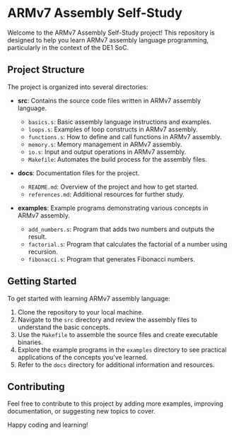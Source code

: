 # ARMv7 Assembly Self-Study

Welcome to the ARMv7 Assembly Self-Study project! This repository is designed to help you learn ARMv7 assembly language programming, particularly in the context of the DE1 SoC. 

## Project Structure

The project is organized into several directories:

- **src**: Contains the source code files written in ARMv7 assembly language.
  - `basics.s`: Basic assembly language instructions and examples.
  - `loops.s`: Examples of loop constructs in ARMv7 assembly.
  - `functions.s`: How to define and call functions in ARMv7 assembly.
  - `memory.s`: Memory management in ARMv7 assembly.
  - `io.s`: Input and output operations in ARMv7 assembly.
  - `Makefile`: Automates the build process for the assembly files.

- **docs**: Documentation files for the project.
  - `README.md`: Overview of the project and how to get started.
  - `references.md`: Additional resources for further study.

- **examples**: Example programs demonstrating various concepts in ARMv7 assembly.
  - `add_numbers.s`: Program that adds two numbers and outputs the result.
  - `factorial.s`: Program that calculates the factorial of a number using recursion.
  - `fibonacci.s`: Program that generates Fibonacci numbers.

## Getting Started

To get started with learning ARMv7 assembly language:

1. Clone the repository to your local machine.
2. Navigate to the `src` directory and review the assembly files to understand the basic concepts.
3. Use the `Makefile` to assemble the source files and create executable binaries.
4. Explore the example programs in the `examples` directory to see practical applications of the concepts you've learned.
5. Refer to the `docs` directory for additional information and resources.

## Contributing

Feel free to contribute to this project by adding more examples, improving documentation, or suggesting new topics to cover. 

Happy coding and learning!
